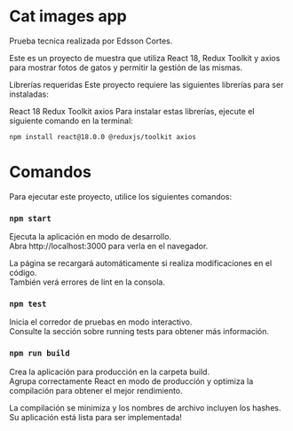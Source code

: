 
# Cat images app

Prueba tecnica realizada por Edsson Cortes.

Este es un proyecto de muestra que utiliza React 18, Redux Toolkit y axios para mostrar fotos de gatos y permitir la gestión de las mismas.

Librerías requeridas
Este proyecto requiere las siguientes librerías para ser instaladas:

React 18
Redux Toolkit
axios
Para instalar estas librerías, ejecute el siguiente comando en la terminal:

`npm install react@18.0.0 @reduxjs/toolkit axios`

# Comandos
Para ejecutar este proyecto, utilice los siguientes comandos:

### `npm start`

Ejecuta la aplicación en modo de desarrollo.<br />
Abra http://localhost:3000 para verla en el navegador.

La página se recargará automáticamente si realiza modificaciones en el código.<br />
También verá errores de lint en la consola.

### `npm test`

Inicia el corredor de pruebas en modo interactivo.<br />
Consulte la sección sobre running tests para obtener más información.

### `npm run build`

Crea la aplicación para producción en la carpeta build.<br />
Agrupa correctamente React en modo de producción y optimiza la compilación para obtener el mejor rendimiento.

La compilación se minimiza y los nombres de archivo incluyen los hashes.<br />
Su aplicación está lista para ser implementada!

